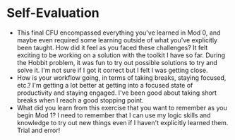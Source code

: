 # Self-Evaluation

- This final CFU encompassed everything you've learned in Mod 0, and maybe even required some learning outside of what you've explicitly been taught. How did it feel as you faced these challenges?
    It felt exciting to be working on a solution with the toolkit I have so far. During the Hobbit problem, it was fun to try out possible solutions to try and solve it. I'm not sure if I got it correct but I felt I was getting close.
- How is your workflow going, in terms of taking breaks, staying focused, etc.?
    I'm getting a lot better at getting into a focused state of productivity and staying engaged. I've been good about taking short breaks when I reach a good stopping point.
- What did you learn from this exercise that you want to remember as you begin Mod 1?
    I need to remember that I can use my logic skills and knowledge to try out new things even if I haven't explicitly learned them. Trial and error!